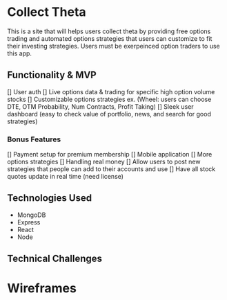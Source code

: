 # Collect Theta
This is a site that will helps users collect theta by providing free options trading and automated options strategies that users can customize to fit their investing strategies. Users must be exerpeinced option traders to use this app.

## Functionality & MVP
[] User auth
[] Live options data & trading for specific high option volume stocks
[] Customizable options strategies ex. (Wheel: users can choose DTE, OTM Probability, Num Contracts, Profit Taking)
[] Sleek user dashboard (easy to check value of portfolio, news, and search for good strategies)
### Bonus Features
[] Payment setup for premium membership
[] Mobile application
[] More options strategies
[] Handling real money
[] Allow users to post new strategies that people can add to their accounts and use 
[] Have all stock quotes update in real time (need license)

## Technologies Used
* MongoDB
* Express
* React
* Node

## Technical Challenges

# Wireframes
